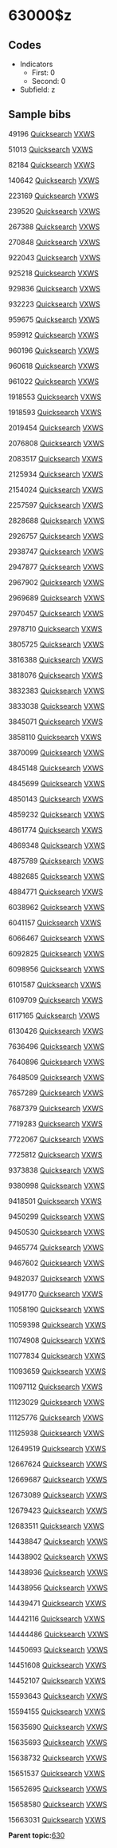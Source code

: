 # 63000$z

## Codes

-   Indicators
    -   First: 0
    -   Second: 0
-   Subfield: z

## Sample bibs

49196 [Quicksearch](https://search.library.yale.edu/catalog/49196) [VXWS](http://prodorbis.library.yale.edu:7014/vxws/GetHoldingsService?bibId=49196)

51013 [Quicksearch](https://search.library.yale.edu/catalog/51013) [VXWS](http://prodorbis.library.yale.edu:7014/vxws/GetHoldingsService?bibId=51013)

82184 [Quicksearch](https://search.library.yale.edu/catalog/82184) [VXWS](http://prodorbis.library.yale.edu:7014/vxws/GetHoldingsService?bibId=82184)

140642 [Quicksearch](https://search.library.yale.edu/catalog/140642) [VXWS](http://prodorbis.library.yale.edu:7014/vxws/GetHoldingsService?bibId=140642)

223169 [Quicksearch](https://search.library.yale.edu/catalog/223169) [VXWS](http://prodorbis.library.yale.edu:7014/vxws/GetHoldingsService?bibId=223169)

239520 [Quicksearch](https://search.library.yale.edu/catalog/239520) [VXWS](http://prodorbis.library.yale.edu:7014/vxws/GetHoldingsService?bibId=239520)

267388 [Quicksearch](https://search.library.yale.edu/catalog/267388) [VXWS](http://prodorbis.library.yale.edu:7014/vxws/GetHoldingsService?bibId=267388)

270848 [Quicksearch](https://search.library.yale.edu/catalog/270848) [VXWS](http://prodorbis.library.yale.edu:7014/vxws/GetHoldingsService?bibId=270848)

922043 [Quicksearch](https://search.library.yale.edu/catalog/922043) [VXWS](http://prodorbis.library.yale.edu:7014/vxws/GetHoldingsService?bibId=922043)

925218 [Quicksearch](https://search.library.yale.edu/catalog/925218) [VXWS](http://prodorbis.library.yale.edu:7014/vxws/GetHoldingsService?bibId=925218)

929836 [Quicksearch](https://search.library.yale.edu/catalog/929836) [VXWS](http://prodorbis.library.yale.edu:7014/vxws/GetHoldingsService?bibId=929836)

932223 [Quicksearch](https://search.library.yale.edu/catalog/932223) [VXWS](http://prodorbis.library.yale.edu:7014/vxws/GetHoldingsService?bibId=932223)

959675 [Quicksearch](https://search.library.yale.edu/catalog/959675) [VXWS](http://prodorbis.library.yale.edu:7014/vxws/GetHoldingsService?bibId=959675)

959912 [Quicksearch](https://search.library.yale.edu/catalog/959912) [VXWS](http://prodorbis.library.yale.edu:7014/vxws/GetHoldingsService?bibId=959912)

960196 [Quicksearch](https://search.library.yale.edu/catalog/960196) [VXWS](http://prodorbis.library.yale.edu:7014/vxws/GetHoldingsService?bibId=960196)

960618 [Quicksearch](https://search.library.yale.edu/catalog/960618) [VXWS](http://prodorbis.library.yale.edu:7014/vxws/GetHoldingsService?bibId=960618)

961022 [Quicksearch](https://search.library.yale.edu/catalog/961022) [VXWS](http://prodorbis.library.yale.edu:7014/vxws/GetHoldingsService?bibId=961022)

1918553 [Quicksearch](https://search.library.yale.edu/catalog/1918553) [VXWS](http://prodorbis.library.yale.edu:7014/vxws/GetHoldingsService?bibId=1918553)

1918593 [Quicksearch](https://search.library.yale.edu/catalog/1918593) [VXWS](http://prodorbis.library.yale.edu:7014/vxws/GetHoldingsService?bibId=1918593)

2019454 [Quicksearch](https://search.library.yale.edu/catalog/2019454) [VXWS](http://prodorbis.library.yale.edu:7014/vxws/GetHoldingsService?bibId=2019454)

2076808 [Quicksearch](https://search.library.yale.edu/catalog/2076808) [VXWS](http://prodorbis.library.yale.edu:7014/vxws/GetHoldingsService?bibId=2076808)

2083517 [Quicksearch](https://search.library.yale.edu/catalog/2083517) [VXWS](http://prodorbis.library.yale.edu:7014/vxws/GetHoldingsService?bibId=2083517)

2125934 [Quicksearch](https://search.library.yale.edu/catalog/2125934) [VXWS](http://prodorbis.library.yale.edu:7014/vxws/GetHoldingsService?bibId=2125934)

2154024 [Quicksearch](https://search.library.yale.edu/catalog/2154024) [VXWS](http://prodorbis.library.yale.edu:7014/vxws/GetHoldingsService?bibId=2154024)

2257597 [Quicksearch](https://search.library.yale.edu/catalog/2257597) [VXWS](http://prodorbis.library.yale.edu:7014/vxws/GetHoldingsService?bibId=2257597)

2828688 [Quicksearch](https://search.library.yale.edu/catalog/2828688) [VXWS](http://prodorbis.library.yale.edu:7014/vxws/GetHoldingsService?bibId=2828688)

2926757 [Quicksearch](https://search.library.yale.edu/catalog/2926757) [VXWS](http://prodorbis.library.yale.edu:7014/vxws/GetHoldingsService?bibId=2926757)

2938747 [Quicksearch](https://search.library.yale.edu/catalog/2938747) [VXWS](http://prodorbis.library.yale.edu:7014/vxws/GetHoldingsService?bibId=2938747)

2947877 [Quicksearch](https://search.library.yale.edu/catalog/2947877) [VXWS](http://prodorbis.library.yale.edu:7014/vxws/GetHoldingsService?bibId=2947877)

2967902 [Quicksearch](https://search.library.yale.edu/catalog/2967902) [VXWS](http://prodorbis.library.yale.edu:7014/vxws/GetHoldingsService?bibId=2967902)

2969689 [Quicksearch](https://search.library.yale.edu/catalog/2969689) [VXWS](http://prodorbis.library.yale.edu:7014/vxws/GetHoldingsService?bibId=2969689)

2970457 [Quicksearch](https://search.library.yale.edu/catalog/2970457) [VXWS](http://prodorbis.library.yale.edu:7014/vxws/GetHoldingsService?bibId=2970457)

2978710 [Quicksearch](https://search.library.yale.edu/catalog/2978710) [VXWS](http://prodorbis.library.yale.edu:7014/vxws/GetHoldingsService?bibId=2978710)

3805725 [Quicksearch](https://search.library.yale.edu/catalog/3805725) [VXWS](http://prodorbis.library.yale.edu:7014/vxws/GetHoldingsService?bibId=3805725)

3816388 [Quicksearch](https://search.library.yale.edu/catalog/3816388) [VXWS](http://prodorbis.library.yale.edu:7014/vxws/GetHoldingsService?bibId=3816388)

3818076 [Quicksearch](https://search.library.yale.edu/catalog/3818076) [VXWS](http://prodorbis.library.yale.edu:7014/vxws/GetHoldingsService?bibId=3818076)

3832383 [Quicksearch](https://search.library.yale.edu/catalog/3832383) [VXWS](http://prodorbis.library.yale.edu:7014/vxws/GetHoldingsService?bibId=3832383)

3833038 [Quicksearch](https://search.library.yale.edu/catalog/3833038) [VXWS](http://prodorbis.library.yale.edu:7014/vxws/GetHoldingsService?bibId=3833038)

3845071 [Quicksearch](https://search.library.yale.edu/catalog/3845071) [VXWS](http://prodorbis.library.yale.edu:7014/vxws/GetHoldingsService?bibId=3845071)

3858110 [Quicksearch](https://search.library.yale.edu/catalog/3858110) [VXWS](http://prodorbis.library.yale.edu:7014/vxws/GetHoldingsService?bibId=3858110)

3870099 [Quicksearch](https://search.library.yale.edu/catalog/3870099) [VXWS](http://prodorbis.library.yale.edu:7014/vxws/GetHoldingsService?bibId=3870099)

4845148 [Quicksearch](https://search.library.yale.edu/catalog/4845148) [VXWS](http://prodorbis.library.yale.edu:7014/vxws/GetHoldingsService?bibId=4845148)

4845699 [Quicksearch](https://search.library.yale.edu/catalog/4845699) [VXWS](http://prodorbis.library.yale.edu:7014/vxws/GetHoldingsService?bibId=4845699)

4850143 [Quicksearch](https://search.library.yale.edu/catalog/4850143) [VXWS](http://prodorbis.library.yale.edu:7014/vxws/GetHoldingsService?bibId=4850143)

4859232 [Quicksearch](https://search.library.yale.edu/catalog/4859232) [VXWS](http://prodorbis.library.yale.edu:7014/vxws/GetHoldingsService?bibId=4859232)

4861774 [Quicksearch](https://search.library.yale.edu/catalog/4861774) [VXWS](http://prodorbis.library.yale.edu:7014/vxws/GetHoldingsService?bibId=4861774)

4869348 [Quicksearch](https://search.library.yale.edu/catalog/4869348) [VXWS](http://prodorbis.library.yale.edu:7014/vxws/GetHoldingsService?bibId=4869348)

4875789 [Quicksearch](https://search.library.yale.edu/catalog/4875789) [VXWS](http://prodorbis.library.yale.edu:7014/vxws/GetHoldingsService?bibId=4875789)

4882685 [Quicksearch](https://search.library.yale.edu/catalog/4882685) [VXWS](http://prodorbis.library.yale.edu:7014/vxws/GetHoldingsService?bibId=4882685)

4884771 [Quicksearch](https://search.library.yale.edu/catalog/4884771) [VXWS](http://prodorbis.library.yale.edu:7014/vxws/GetHoldingsService?bibId=4884771)

6038962 [Quicksearch](https://search.library.yale.edu/catalog/6038962) [VXWS](http://prodorbis.library.yale.edu:7014/vxws/GetHoldingsService?bibId=6038962)

6041157 [Quicksearch](https://search.library.yale.edu/catalog/6041157) [VXWS](http://prodorbis.library.yale.edu:7014/vxws/GetHoldingsService?bibId=6041157)

6066467 [Quicksearch](https://search.library.yale.edu/catalog/6066467) [VXWS](http://prodorbis.library.yale.edu:7014/vxws/GetHoldingsService?bibId=6066467)

6092825 [Quicksearch](https://search.library.yale.edu/catalog/6092825) [VXWS](http://prodorbis.library.yale.edu:7014/vxws/GetHoldingsService?bibId=6092825)

6098956 [Quicksearch](https://search.library.yale.edu/catalog/6098956) [VXWS](http://prodorbis.library.yale.edu:7014/vxws/GetHoldingsService?bibId=6098956)

6101587 [Quicksearch](https://search.library.yale.edu/catalog/6101587) [VXWS](http://prodorbis.library.yale.edu:7014/vxws/GetHoldingsService?bibId=6101587)

6109709 [Quicksearch](https://search.library.yale.edu/catalog/6109709) [VXWS](http://prodorbis.library.yale.edu:7014/vxws/GetHoldingsService?bibId=6109709)

6117165 [Quicksearch](https://search.library.yale.edu/catalog/6117165) [VXWS](http://prodorbis.library.yale.edu:7014/vxws/GetHoldingsService?bibId=6117165)

6130426 [Quicksearch](https://search.library.yale.edu/catalog/6130426) [VXWS](http://prodorbis.library.yale.edu:7014/vxws/GetHoldingsService?bibId=6130426)

7636496 [Quicksearch](https://search.library.yale.edu/catalog/7636496) [VXWS](http://prodorbis.library.yale.edu:7014/vxws/GetHoldingsService?bibId=7636496)

7640896 [Quicksearch](https://search.library.yale.edu/catalog/7640896) [VXWS](http://prodorbis.library.yale.edu:7014/vxws/GetHoldingsService?bibId=7640896)

7648509 [Quicksearch](https://search.library.yale.edu/catalog/7648509) [VXWS](http://prodorbis.library.yale.edu:7014/vxws/GetHoldingsService?bibId=7648509)

7657289 [Quicksearch](https://search.library.yale.edu/catalog/7657289) [VXWS](http://prodorbis.library.yale.edu:7014/vxws/GetHoldingsService?bibId=7657289)

7687379 [Quicksearch](https://search.library.yale.edu/catalog/7687379) [VXWS](http://prodorbis.library.yale.edu:7014/vxws/GetHoldingsService?bibId=7687379)

7719283 [Quicksearch](https://search.library.yale.edu/catalog/7719283) [VXWS](http://prodorbis.library.yale.edu:7014/vxws/GetHoldingsService?bibId=7719283)

7722067 [Quicksearch](https://search.library.yale.edu/catalog/7722067) [VXWS](http://prodorbis.library.yale.edu:7014/vxws/GetHoldingsService?bibId=7722067)

7725812 [Quicksearch](https://search.library.yale.edu/catalog/7725812) [VXWS](http://prodorbis.library.yale.edu:7014/vxws/GetHoldingsService?bibId=7725812)

9373838 [Quicksearch](https://search.library.yale.edu/catalog/9373838) [VXWS](http://prodorbis.library.yale.edu:7014/vxws/GetHoldingsService?bibId=9373838)

9380998 [Quicksearch](https://search.library.yale.edu/catalog/9380998) [VXWS](http://prodorbis.library.yale.edu:7014/vxws/GetHoldingsService?bibId=9380998)

9418501 [Quicksearch](https://search.library.yale.edu/catalog/9418501) [VXWS](http://prodorbis.library.yale.edu:7014/vxws/GetHoldingsService?bibId=9418501)

9450299 [Quicksearch](https://search.library.yale.edu/catalog/9450299) [VXWS](http://prodorbis.library.yale.edu:7014/vxws/GetHoldingsService?bibId=9450299)

9450530 [Quicksearch](https://search.library.yale.edu/catalog/9450530) [VXWS](http://prodorbis.library.yale.edu:7014/vxws/GetHoldingsService?bibId=9450530)

9465774 [Quicksearch](https://search.library.yale.edu/catalog/9465774) [VXWS](http://prodorbis.library.yale.edu:7014/vxws/GetHoldingsService?bibId=9465774)

9467602 [Quicksearch](https://search.library.yale.edu/catalog/9467602) [VXWS](http://prodorbis.library.yale.edu:7014/vxws/GetHoldingsService?bibId=9467602)

9482037 [Quicksearch](https://search.library.yale.edu/catalog/9482037) [VXWS](http://prodorbis.library.yale.edu:7014/vxws/GetHoldingsService?bibId=9482037)

9491770 [Quicksearch](https://search.library.yale.edu/catalog/9491770) [VXWS](http://prodorbis.library.yale.edu:7014/vxws/GetHoldingsService?bibId=9491770)

11058190 [Quicksearch](https://search.library.yale.edu/catalog/11058190) [VXWS](http://prodorbis.library.yale.edu:7014/vxws/GetHoldingsService?bibId=11058190)

11059398 [Quicksearch](https://search.library.yale.edu/catalog/11059398) [VXWS](http://prodorbis.library.yale.edu:7014/vxws/GetHoldingsService?bibId=11059398)

11074908 [Quicksearch](https://search.library.yale.edu/catalog/11074908) [VXWS](http://prodorbis.library.yale.edu:7014/vxws/GetHoldingsService?bibId=11074908)

11077834 [Quicksearch](https://search.library.yale.edu/catalog/11077834) [VXWS](http://prodorbis.library.yale.edu:7014/vxws/GetHoldingsService?bibId=11077834)

11093659 [Quicksearch](https://search.library.yale.edu/catalog/11093659) [VXWS](http://prodorbis.library.yale.edu:7014/vxws/GetHoldingsService?bibId=11093659)

11097112 [Quicksearch](https://search.library.yale.edu/catalog/11097112) [VXWS](http://prodorbis.library.yale.edu:7014/vxws/GetHoldingsService?bibId=11097112)

11123029 [Quicksearch](https://search.library.yale.edu/catalog/11123029) [VXWS](http://prodorbis.library.yale.edu:7014/vxws/GetHoldingsService?bibId=11123029)

11125776 [Quicksearch](https://search.library.yale.edu/catalog/11125776) [VXWS](http://prodorbis.library.yale.edu:7014/vxws/GetHoldingsService?bibId=11125776)

11125938 [Quicksearch](https://search.library.yale.edu/catalog/11125938) [VXWS](http://prodorbis.library.yale.edu:7014/vxws/GetHoldingsService?bibId=11125938)

12649519 [Quicksearch](https://search.library.yale.edu/catalog/12649519) [VXWS](http://prodorbis.library.yale.edu:7014/vxws/GetHoldingsService?bibId=12649519)

12667624 [Quicksearch](https://search.library.yale.edu/catalog/12667624) [VXWS](http://prodorbis.library.yale.edu:7014/vxws/GetHoldingsService?bibId=12667624)

12669687 [Quicksearch](https://search.library.yale.edu/catalog/12669687) [VXWS](http://prodorbis.library.yale.edu:7014/vxws/GetHoldingsService?bibId=12669687)

12673089 [Quicksearch](https://search.library.yale.edu/catalog/12673089) [VXWS](http://prodorbis.library.yale.edu:7014/vxws/GetHoldingsService?bibId=12673089)

12679423 [Quicksearch](https://search.library.yale.edu/catalog/12679423) [VXWS](http://prodorbis.library.yale.edu:7014/vxws/GetHoldingsService?bibId=12679423)

12683511 [Quicksearch](https://search.library.yale.edu/catalog/12683511) [VXWS](http://prodorbis.library.yale.edu:7014/vxws/GetHoldingsService?bibId=12683511)

14438847 [Quicksearch](https://search.library.yale.edu/catalog/14438847) [VXWS](http://prodorbis.library.yale.edu:7014/vxws/GetHoldingsService?bibId=14438847)

14438902 [Quicksearch](https://search.library.yale.edu/catalog/14438902) [VXWS](http://prodorbis.library.yale.edu:7014/vxws/GetHoldingsService?bibId=14438902)

14438936 [Quicksearch](https://search.library.yale.edu/catalog/14438936) [VXWS](http://prodorbis.library.yale.edu:7014/vxws/GetHoldingsService?bibId=14438936)

14438956 [Quicksearch](https://search.library.yale.edu/catalog/14438956) [VXWS](http://prodorbis.library.yale.edu:7014/vxws/GetHoldingsService?bibId=14438956)

14439471 [Quicksearch](https://search.library.yale.edu/catalog/14439471) [VXWS](http://prodorbis.library.yale.edu:7014/vxws/GetHoldingsService?bibId=14439471)

14442116 [Quicksearch](https://search.library.yale.edu/catalog/14442116) [VXWS](http://prodorbis.library.yale.edu:7014/vxws/GetHoldingsService?bibId=14442116)

14444486 [Quicksearch](https://search.library.yale.edu/catalog/14444486) [VXWS](http://prodorbis.library.yale.edu:7014/vxws/GetHoldingsService?bibId=14444486)

14450693 [Quicksearch](https://search.library.yale.edu/catalog/14450693) [VXWS](http://prodorbis.library.yale.edu:7014/vxws/GetHoldingsService?bibId=14450693)

14451608 [Quicksearch](https://search.library.yale.edu/catalog/14451608) [VXWS](http://prodorbis.library.yale.edu:7014/vxws/GetHoldingsService?bibId=14451608)

14452107 [Quicksearch](https://search.library.yale.edu/catalog/14452107) [VXWS](http://prodorbis.library.yale.edu:7014/vxws/GetHoldingsService?bibId=14452107)

15593643 [Quicksearch](https://search.library.yale.edu/catalog/15593643) [VXWS](http://prodorbis.library.yale.edu:7014/vxws/GetHoldingsService?bibId=15593643)

15594155 [Quicksearch](https://search.library.yale.edu/catalog/15594155) [VXWS](http://prodorbis.library.yale.edu:7014/vxws/GetHoldingsService?bibId=15594155)

15635690 [Quicksearch](https://search.library.yale.edu/catalog/15635690) [VXWS](http://prodorbis.library.yale.edu:7014/vxws/GetHoldingsService?bibId=15635690)

15635693 [Quicksearch](https://search.library.yale.edu/catalog/15635693) [VXWS](http://prodorbis.library.yale.edu:7014/vxws/GetHoldingsService?bibId=15635693)

15638732 [Quicksearch](https://search.library.yale.edu/catalog/15638732) [VXWS](http://prodorbis.library.yale.edu:7014/vxws/GetHoldingsService?bibId=15638732)

15651537 [Quicksearch](https://search.library.yale.edu/catalog/15651537) [VXWS](http://prodorbis.library.yale.edu:7014/vxws/GetHoldingsService?bibId=15651537)

15652695 [Quicksearch](https://search.library.yale.edu/catalog/15652695) [VXWS](http://prodorbis.library.yale.edu:7014/vxws/GetHoldingsService?bibId=15652695)

15658580 [Quicksearch](https://search.library.yale.edu/catalog/15658580) [VXWS](http://prodorbis.library.yale.edu:7014/vxws/GetHoldingsService?bibId=15658580)

15663031 [Quicksearch](https://search.library.yale.edu/catalog/15663031) [VXWS](http://prodorbis.library.yale.edu:7014/vxws/GetHoldingsService?bibId=15663031)

**Parent topic:**[630](../../tags/630/630.md)

